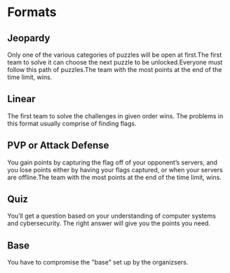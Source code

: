 # Formats

## Jeopardy 
Only one of the various categories of puzzles will be open at first.The first team to solve it can choose the next puzzle to be unlocked.Everyone must follow this path of puzzles.The team with the most points at the end of the time limit, wins.

## Linear
The first team to solve the challenges in given order wins. The problems in this format usually comprise of finding flags.

## PVP or Attack Defense
You gain points by capturing the flag off of your opponent’s servers, and you lose points either by having your flags captured, or when your servers are offline.The team with the most points at the end of the time limit, wins. 

## Quiz
You’ll get a question based on your understanding of computer systems and cybersecurity. The right answer will give you the points you need.

## Base
You have to compromise the "base" set up by the organizsers.
